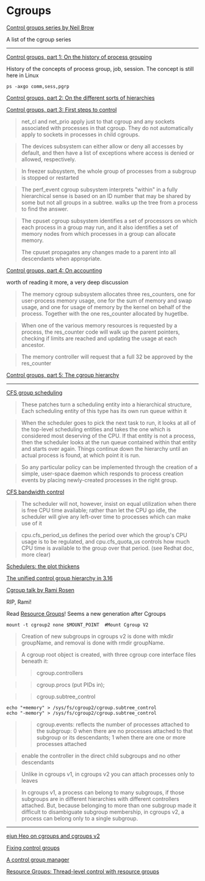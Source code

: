 # Cgroups
[Control groups series by Neil Brow](https://lwn.net/Articles/604609/)

A list of the cgroup series
***
[Control groups, part 1: On the history of process grouping](https://lwn.net/Articles/603762/)

History of the concepts of process group, job, session.
The concept is still here in Linux
```
ps -axgo comm,sess,pgrp
```

[Control groups, part 2: On the different sorts of hierarchies](https://lwn.net/Articles/604413/)

[Control groups, part 3: First steps to control](https://lwn.net/Articles/605039/)

>net_cl and net_prio apply just to that cgroup and any sockets associated with processes in that cgroup. They do not automatically apply to sockets in processes in child cgroups.

>The devices subsystem can either allow or deny all accesses by default, and then have a list of exceptions where access is denied or allowed, respectively.

>In freezer subsystem, the whole group of processes from a subgroup is stopped or restarted

>The perf_event cgroup subsystem interprets "within" in a fully hierarchical sense is based on an ID number that may be shared by some but not all groups in a subtree. walks up the tree from a process to find the answer.

>The cpuset cgroup subsystem identifies a set of processors on which each process in a group may run, and it also identifies a set of memory nodes from which processes in a group can allocate memory.
>
>The cpuset propagates any changes made to a parent into all descendants when appropriate.

[Control groups, part 4: On accounting](https://lwn.net/Articles/606004/)

worth of reading it more, a very deep discussion

>The memory cgroup subsystem allocates three res_counters, one for user-process memory usage, one for the sum of memory and swap usage, and one for usage of memory by the kernel on behalf of the process. Together with the one res_counter allocated by hugetlbe.

>When one of the various memory resources is requested by a process, the res_counter code will walk up the parent pointers, checking if limits are reached and updating the usage at each ancestor. 

>The memory controller will request that a full 32 be approved by the res_counter

[Control groups, part 5: The cgroup hierarchy](https://lwn.net/Articles/606699/)



***

[CFS group scheduling](https://lwn.net/Articles/240474/)

>These patches turn a scheduling entity into a hierarchical structure, Each scheduling entity of this type has its own run queue within it

>When the scheduler goes to pick the next task to run, it looks at all of the top-level scheduling entities and takes the one which is considered most deserving of the CPU. If that entity is not a process, then the scheduler looks at the run queue contained within that entity and starts over again. Things continue down the hierarchy until an actual process is found, at which point it is run.

>So any particular policy can be implemented through the creation of a simple, user-space daemon which responds to process creation events by placing newly-created processes in the right group.

[CFS bandwidth control](https://lwn.net/Articles/428230/)

>The scheduler will not, however, insist on equal utilization when there is free CPU time available; rather than let the CPU go idle, the scheduler will give any left-over time to processes which can make use of it

>cpu.cfs_period_us defines the period over which the group's CPU usage is to be regulated, and cpu.cfs_quota_us controls how much CPU time is available to the group over that period. (see Redhat doc, more clear)



[Schedulers: the plot thickens](https://lwn.net/Articles/230574/)

[The unified control group hierarchy in 3.16](https://lwn.net/Articles/601840/)

[Cgroup talk by Rami Rosen](https://www.youtube.com/watch?v=zMJD8PJKoYQ)

RIP, Rami!

Read [Resource Groups](https://lwn.net/Articles/679940/)! Seems a new generation after Cgroups

```
mount -t cgroup2 none $MOUNT_POINT  #Mount Cgroup V2
```

>Creation of new subgroups in cgroups v2 is done with mkdir groupName, and removal is done with rmdir groupName.

>A cgroup root object is created, with three cgroup core interface files beneath it:
>>cgroup.controllers

>>cgroup.procs (put PIDs in); 

>>cgroup.subtree_control
```
echo "+memory" > /sys/fs/cgroup2/cgroup.subtree_control
echo "-memory" > /sys/fs/cgroup2/cgroup.subtree_control
``` 

>>cgroup.events: reflects the number of processes attached to the subgroup: 0 when there are no processes attached to that subgroup or its descendants; 1 when there are one or more processes attached

>enable the controller in the direct child subgroups and no other descendants

>Unlike in cgroups v1, in cgroups v2 you can attach processes only to leaves

>In cgroups v1, a process can belong to many subgroups, if those subgroups are in different hierarchies with different controllers attached. But, because belonging to more than one subgroup made it difficult to disambiguate subgroup membership, in cgroups v2, a process can belong only to a single subgroup.

***
[ejun Heo on cgroups and cgroups v2](https://www.youtube.com/watch?v=PzpG40WiEfM)

[Fixing control groups](https://lwn.net/Articles/484251/)

[A control group manager](https://lwn.net/Articles/618411/)

[Resource Groups: Thread-level control with resource groups](https://lwn.net/Articles/679940/)